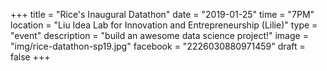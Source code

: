 +++
title = "Rice's Inaugural Datathon"
date = "2019-01-25"
time = "7PM"
location = "Liu Idea Lab for Innovation and Entrepreneurship (Lilie)"
type = "event"
description = "build an awesome data science project!"
image = "img/rice-datathon-sp19.jpg"
facebook = "2226030880971459"
draft = false
+++
